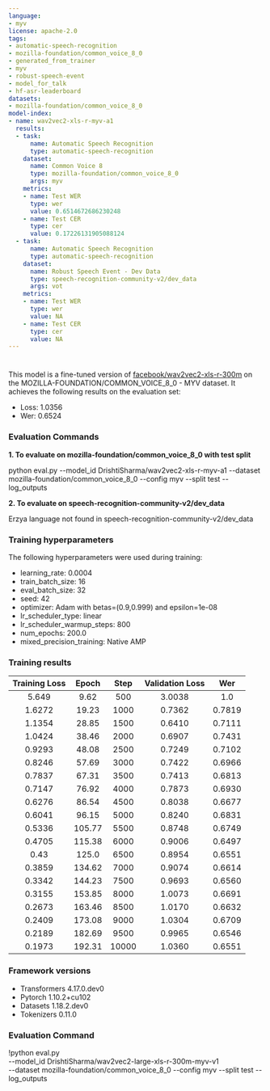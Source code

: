 ```yaml
---
language:
- myv
license: apache-2.0
tags:
- automatic-speech-recognition
- mozilla-foundation/common_voice_8_0
- generated_from_trainer
- myv
- robust-speech-event
- model_for_talk
- hf-asr-leaderboard
datasets:
- mozilla-foundation/common_voice_8_0
model-index:
- name: wav2vec2-xls-r-myv-a1
  results:
  - task:
      name: Automatic Speech Recognition
      type: automatic-speech-recognition
    dataset:
      name: Common Voice 8
      type: mozilla-foundation/common_voice_8_0
      args: myv
    metrics:
    - name: Test WER
      type: wer
      value: 0.6514672686230248
    - name: Test CER
      type: cer
      value: 0.17226131905088124
  - task:
      name: Automatic Speech Recognition
      type: automatic-speech-recognition
    dataset:
      name: Robust Speech Event - Dev Data
      type: speech-recognition-community-v2/dev_data
      args: vot
    metrics:
    - name: Test WER
      type: wer
      value: NA
    - name: Test CER
      type: cer
      value: NA
---
```


<!-- This model card has been generated automatically according to the information the Trainer had access to. You
should probably proofread and complete it, then remove this comment. -->

# 

This model is a fine-tuned version of [facebook/wav2vec2-xls-r-300m](https://huggingface.co/facebook/wav2vec2-xls-r-300m) on the MOZILLA-FOUNDATION/COMMON_VOICE_8_0 - MYV dataset.
It achieves the following results on the evaluation set:
- Loss: 1.0356
- Wer: 0.6524

### Evaluation Commands

**1. To evaluate on mozilla-foundation/common_voice_8_0 with test split**

python eval.py  --model_id DrishtiSharma/wav2vec2-xls-r-myv-a1 --dataset mozilla-foundation/common_voice_8_0 --config myv --split test --log_outputs

**2. To evaluate on speech-recognition-community-v2/dev_data**

Erzya language not found in speech-recognition-community-v2/dev_data

### Training hyperparameters

The following hyperparameters were used during training:
- learning_rate: 0.0004
- train_batch_size: 16
- eval_batch_size: 32
- seed: 42
- optimizer: Adam with betas=(0.9,0.999) and epsilon=1e-08
- lr_scheduler_type: linear
- lr_scheduler_warmup_steps: 800
- num_epochs: 200.0
- mixed_precision_training: Native AMP

### Training results

| Training Loss | Epoch  | Step  | Validation Loss | Wer    |
|:-------------:|:------:|:-----:|:---------------:|:------:|
| 5.649         | 9.62   | 500   | 3.0038          | 1.0    |
| 1.6272        | 19.23  | 1000  | 0.7362          | 0.7819 |
| 1.1354        | 28.85  | 1500  | 0.6410          | 0.7111 |
| 1.0424        | 38.46  | 2000  | 0.6907          | 0.7431 |
| 0.9293        | 48.08  | 2500  | 0.7249          | 0.7102 |
| 0.8246        | 57.69  | 3000  | 0.7422          | 0.6966 |
| 0.7837        | 67.31  | 3500  | 0.7413          | 0.6813 |
| 0.7147        | 76.92  | 4000  | 0.7873          | 0.6930 |
| 0.6276        | 86.54  | 4500  | 0.8038          | 0.6677 |
| 0.6041        | 96.15  | 5000  | 0.8240          | 0.6831 |
| 0.5336        | 105.77 | 5500  | 0.8748          | 0.6749 |
| 0.4705        | 115.38 | 6000  | 0.9006          | 0.6497 |
| 0.43          | 125.0  | 6500  | 0.8954          | 0.6551 |
| 0.3859        | 134.62 | 7000  | 0.9074          | 0.6614 |
| 0.3342        | 144.23 | 7500  | 0.9693          | 0.6560 |
| 0.3155        | 153.85 | 8000  | 1.0073          | 0.6691 |
| 0.2673        | 163.46 | 8500  | 1.0170          | 0.6632 |
| 0.2409        | 173.08 | 9000  | 1.0304          | 0.6709 |
| 0.2189        | 182.69 | 9500  | 0.9965          | 0.6546 |
| 0.1973        | 192.31 | 10000 | 1.0360          | 0.6551 |


### Framework versions

- Transformers 4.17.0.dev0
- Pytorch 1.10.2+cu102
- Datasets 1.18.2.dev0
- Tokenizers 0.11.0


### Evaluation Command

!python eval.py \
    --model_id DrishtiSharma/wav2vec2-large-xls-r-300m-myv-v1 \
    --dataset mozilla-foundation/common_voice_8_0 --config myv --split test --log_outputs